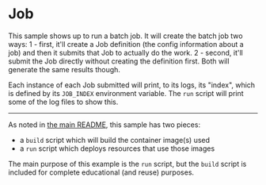 # Job

This sample shows up to run a batch job. It will create the batch job two ways:
1 - first, it'll create a Job definition (the config information about a job)
    and then it submits that Job to actually do the work.
2 - second, it'll submit the Job directly without creating the definition
    first. Both will generate the same results though.

Each instance of each Job submitted will print, to its logs, its "index",
which is defined by its `JOB_INDEX` environment variable. The `run` script
will print some of the log files to show this.

- - -

As noted in [the main README](../README.md), this sample has two pieces:

- a `build` script which will build the container image(s) used
- a `run` script which deploys resources that use those images

The main purpose of this example is the `run` script, but the `build`
script is included for complete educational (and reuse) purposes.
